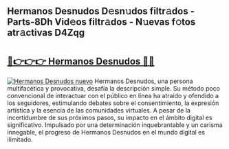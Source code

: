 ## Hermanos Desnudos D𝚎sn𝚞dos filtr𝚊dos - Parts-8Dh Vid𝚎os filtr𝚊dos - N𝚞evas f𝚘tos atr𝚊ctivas D4Zqg

# <h2><a href="http://mb1vbn2.tromn.icu/?c=Hermanos+Desnudos">🔗👉👉👉 Hermanos Desnudos 🔗🔗</a></h2>

[![Hermanos Desnudos nuevo](https://i.imgur.com/pEAQMta.gif)](http://mb1vbn2.tromn.icu/?c=Hermanos+Desnudos)
Hermanos Desnudos, una persona multifacética y provocativa, desafía la descripción simple. Su método poco convencional de interactuar con el público en línea ha atraído y ofendido a los seguidores, estimulando debates sobre el consentimiento, la expresión artística y la esencia de las comunidades virtuales. A pesar de la incertidumbre de sus próximos pasos, su impacto en el ámbito digital es significativo. Impulsado por una determinación inquebrantable y un carisma innegable, el progreso de Hermanos Desnudos en el mundo digital es ilimitado.
